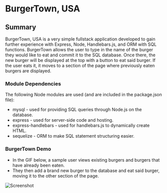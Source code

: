 # BurgerTown, USA
## Summary
BurgerTown, USA is a very simple fullstack application developed to gain further experience with Express, Node, Handlebars.js, and ORM with SQL functions. BurgerTown allows the user to type in the name of the burger they would like to eat and commit it to the SQL database. Once there, the new burger will be displayed at the top with a button to eat said burger. If the user eats it, it moves to a section of the page where previously eaten burgers are displayed.

### Module Dependencies
The following Node modules are used (and are included in the package.json file):
* mysql - used for providing SQL queries through Node.js on the database.
* express - used for server-side code and hosting.
* express-handlebars - used for handlebars.js to dynamically create HTML.
* sequelize - ORM to make SQL statement structuring easier.

### BurgerTown Demo
* In the GIF below, a sample user views existing burgers and burgers that have already been eaten.
* They then add a brand new burger to the database and eat said burger, moving it to the other section of the page.
  
![Screenshot](README_images/burger-demo.gif)
